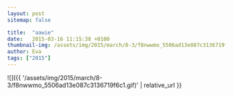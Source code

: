 ```yaml
---
layout: post
sitemap: false

title:  "aawie"
date:   2015-03-16 11:15:38 +0100
thumbnail-img: /assets/img/2015/march/8-3/f8nwwmo_5506ad13e087c3136719f6c1.gif
author: Eva
tags: ["2015"]
---
```




![]({{ '/assets/img/2015/march/8-3/f8nwwmo_5506ad13e087c3136719f6c1.gif)'  | relative_url }}

